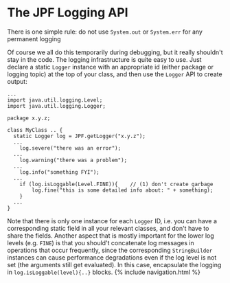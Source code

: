 # The JPF Logging API #
There is one simple rule: do not use `System.out` or `System.err` for any permanent logging


Of course we all do this temporarily during debugging, but it really shouldn't stay in the code. The logging infrastructure is quite easy to use. Just declare a static `Logger` instance with an appropriate id (either package or logging topic) at the top of your class, and then use the `Logger` API to create output:

~~~~~~~~ {.java}
...
import java.util.logging.Level;
import java.util.logging.Logger;

package x.y.z;

class MyClass .. {
  static Logger log = JPF.getLogger("x.y.z");
  ...
    log.severe("there was an error");
  ...
    log.warning("there was a problem");
  ...
    log.info("something FYI");
  ...
    if (log.isLoggable(Level.FINE)){    // (1) don't create garbage
        log.fine("this is some detailed info about: " + something);
    }
  ...
}
~~~~~~~~

Note that there is only one instance for each `Logger` ID, i.e. you can have a corresponding static field in all your relevant classes, and don't have to share the fields. Another aspect that is mostly important for the lower log levels (e.g. `FINE`) is that you should't concatenate log messages in operations that occur frequently, since the corresponding `StringBuilder` instances can cause performance degradations even if the log level is not set (the arguments still get evaluated). In this case, encapsulate the logging in `log.isLoggable(level){..}` blocks.
{% include navigation.html %}
